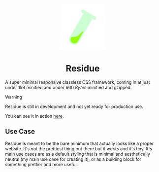 <div align="center">
    <img src="logo.svg" width="150">
    <h1> Residue </h1>
</div>

A super minimal responsive classless CSS framework, coming in at just under 1kB minified and under 600 *Bytes* minified and gzipped.

> [!WARNING]
> Residue is still in development and not yet ready for production use.

You can see it in action [here](https://icosahunter.github.io/residue/).

## Use Case

Residue is meant to be the bare minimum that actually looks like a proper website.
It's not the prettiest thing out there but it *works* and it's tiny.
It's main use cases are as a default styling that is minimal and aesthetically neutral (my main use case for creating it), or as a building block for something prettier and more useful.
